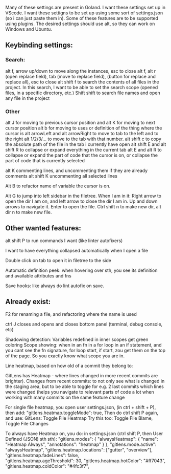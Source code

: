 

Many of these settings are present in Goland. I want these settings set up in VScode.
I want these settigns to be set up using some sort of settings.json (so i can just paste them in).
Some of these features are to be supported using plugins.
The desired settings should use alt, so they can work on Windows and Ubuntu.



## Keybinding settings:

### Search:
alt f, arrow up/down to move along the instances, esc to close
alt f, alt r (open replace field), tab (move to replace field), (button for replace and replace all), esc to close
alt shift f to search the contents of all files in the project. In this search, I want to be able to set the search scope (opened files, in a specific directory, etc.)
Shift shift to search file names and open any file in the project

### Other
alt J for moving to previous cursor position
and alt K   for moving to next cursor position
alt b for moving to uses or definition of the thing where the cursor is
alt arrowLeft and alt arrowRight to move to tab to the left and to the right
alt 1/2/3/... to move to the tab with that number.
alt shift c to copy the absolute path of the file in the tab i currently have open
alt shift E and alt shift R to collapse or expand everything in the current tab
alt E and alt R to collapse or expand the part of code that the cursor is on, or collapse the part of code that is currently selected


alt K  commenting lines, and uncommenting them if they are already comments
alt shift K uncommenting all selected lines

Alt B to refactor name of variable the cursor is on.

Alt G to jump into left sidebar in the filetree.
When I am in it:
Right arrow to open the dir I am on, and left arrow to close the dir I am in. Up and down arrows to navigate it.
Enter to open the file. 
Ctrl shift n to make new dir, alt dir n to make new file.




## Other wanted features:

alt shift P to run commands I want (like linter autofixers)

I want to have everything collapsed automatically when I open a file

Double click on tab to open it in filetree to the side

Automatic definition peek: when hovering over sth, you see its definition and available attributes and fns


Save hooks: like always do lint autofix on save.




## Already exist:

F2 for renaming a file, and refactoring where the name is used

ctrl J closes and opens and closes bottom panel (terminal, debug console, etc)


Shadowing detection: Variables redefined in inner scopes get green coloring
Scope showing: when in an fn in a for loop in an if statement, and you cant see the fn signature, for loop start, if start, zou get them on the top of the page. So you exactly know what scope you are in.




Line heatmap, based on how old of a commit they belong to:

GitLens has Heatmap - where lines changed in more recent commits are brighter).
Changes from recent commits: to not only see what is changed in the staging area, but to be able to toggle for e.g. 2 last commits which lines were changed (helps you navigate to relevant parts of code a lot when working with many commits on the same feature change

For single file heatmap, you open user settings.json, (in ctrl + shift + P), 
then add:
    "gitlens.heatmap.toggleMode": true,
Then do ctrl shift P again, and use:
GitLens: Toggle File Heatmap
Try this too:  Toggle File Blame, Toggle File Changes

To always have Heatmap on, you do:
in settings.json (ctrl shift P, then User Defined (JSON) sth sth):
    "gitlens.modes": {
        "alwaysHeatmap": {
        "name": "Heatmap Always",
        "annotations": "heatmap"
        }
    },
    "gitlens.mode.active": "alwaysHeatmap",
    "gitlens.heatmap.locations": ["gutter", "overview"],
    "gitlens.heatmap.fadeLines": false,  
    "gitlens.heatmap.ageThreshold": 30,
    "gitlens.heatmap.hotColor": "#ff7043",
    "gitlens.heatmap.coldColor": "#4fc3f7",












